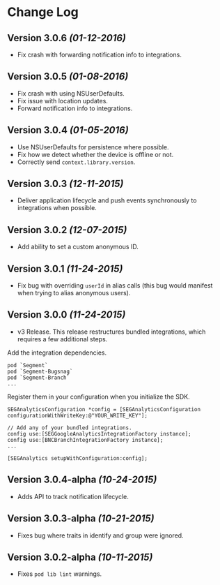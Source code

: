 Change Log
==========

Version 3.0.6 *(01-12-2016)*
-----------------------------

 * Fix crash with forwarding notification info to integrations.

Version 3.0.5 *(01-08-2016)*
-----------------------------

 * Fix crash with using NSUserDefaults.
 * Fix issue with location updates.
 * Forward notification info to integrations.

Version 3.0.4 *(01-05-2016)*
----------------------------------

 * Use NSUserDefaults for persistence where possible.
 * Fix how we detect whether the device is offline or not.
 * Correctly send `context.library.version`.


Version 3.0.3 *(12-11-2015)*
----------------------------------

 * Deliver application lifecycle and push events synchronously to integrations when possible.

Version 3.0.2 *(12-07-2015)*
----------------------------------

 * Add ability to set a custom anonymous ID.

Version 3.0.1 *(11-24-2015)*
----------------------------------

 * Fix bug with overriding `userId` in alias calls (this bug would manifest when trying to alias anonymous users).

Version 3.0.0 *(11-24-2015)*
----------------------------------

 * v3 Release. This release restructures bundled integrations, which requires a few additional steps.

Add the integration dependencies.
```
pod `Segment`
pod `Segment-Bugsnag`
pod `Segment-Branch`
...
```
Register them in your configuration when you initialize the SDK.
```
SEGAnalyticsConfiguration *config = [SEGAnalyticsConfiguration configurationWithWriteKey:@"YOUR_WRITE_KEY"];

// Add any of your bundled integrations.
config use:[SEGGoogleAnalyticsIntegrationFactory instance];
config use:[BNCBranchIntegrationFactory instance];
...

[SEGAnalytics setupWithConfiguration:config];
```

Version 3.0.4-alpha *(10-24-2015)*
----------------------------------

 * Adds API to track notification lifecycle.


Version 3.0.3-alpha *(10-21-2015)*
----------------------------------

 * Fixes bug where traits in identify and group were ignored.


Version 3.0.2-alpha *(10-11-2015)*
----------------------------------

 * Fixes `pod lib lint` warnings.

